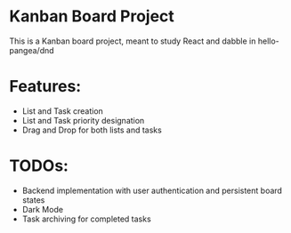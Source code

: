 # Kanban Board Project

This is a Kanban board project, meant to study React and dabble in hello-pangea/dnd

# Features:
- List and Task creation
- List and Task priority designation
- Drag and Drop for both lists and tasks

# TODOs:
- Backend implementation with user authentication and persistent board states
- Dark Mode
- Task archiving for completed tasks
